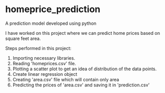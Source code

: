 # homeprice_prediction
A prediction model developed using python

I have worked on this project where we can predict home prices based on square feet area.

Steps performed in this project:

1. Importing necessary libraries.
2. Reading 'homeprices.csv' file.
3. Plotting a scatter plot to get an idea of distribution of the data points.
4. Create linear regression object
5. Creating 'area.csv' file which will contain only area
6. Predicting the prices of 'area.csv' and saving it in 'prediction.csv'
